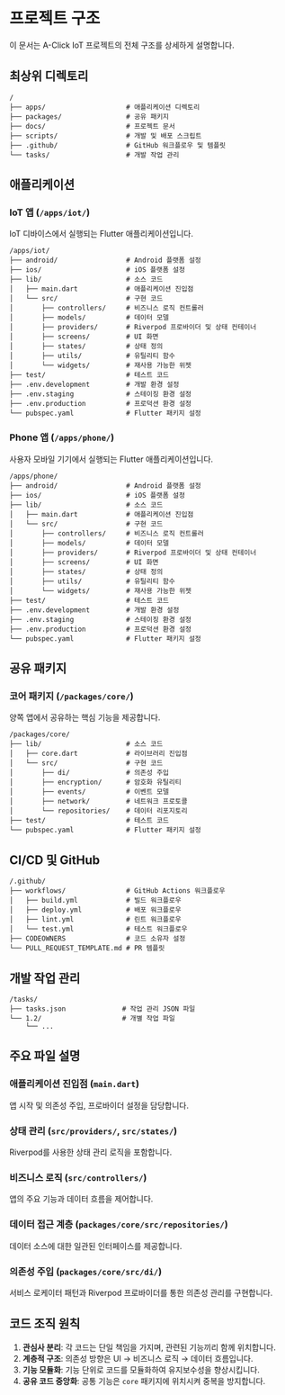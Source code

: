 # 프로젝트 구조

이 문서는 A-Click IoT 프로젝트의 전체 구조를 상세하게 설명합니다.

## 최상위 디렉토리

```
/
├── apps/                    # 애플리케이션 디렉토리
├── packages/                # 공유 패키지
├── docs/                    # 프로젝트 문서
├── scripts/                 # 개발 및 배포 스크립트
├── .github/                 # GitHub 워크플로우 및 템플릿
└── tasks/                   # 개발 작업 관리
```

## 애플리케이션

### IoT 앱 (`/apps/iot/`)

IoT 디바이스에서 실행되는 Flutter 애플리케이션입니다.

```
/apps/iot/
├── android/                 # Android 플랫폼 설정
├── ios/                     # iOS 플랫폼 설정
├── lib/                     # 소스 코드
│   ├── main.dart            # 애플리케이션 진입점
│   └── src/                 # 구현 코드
│       ├── controllers/     # 비즈니스 로직 컨트롤러
│       ├── models/          # 데이터 모델
│       ├── providers/       # Riverpod 프로바이더 및 상태 컨테이너
│       ├── screens/         # UI 화면
│       ├── states/          # 상태 정의
│       ├── utils/           # 유틸리티 함수
│       └── widgets/         # 재사용 가능한 위젯
├── test/                    # 테스트 코드
├── .env.development         # 개발 환경 설정
├── .env.staging             # 스테이징 환경 설정
├── .env.production          # 프로덕션 환경 설정
└── pubspec.yaml             # Flutter 패키지 설정
```

### Phone 앱 (`/apps/phone/`)

사용자 모바일 기기에서 실행되는 Flutter 애플리케이션입니다.

```
/apps/phone/
├── android/                 # Android 플랫폼 설정
├── ios/                     # iOS 플랫폼 설정
├── lib/                     # 소스 코드
│   ├── main.dart            # 애플리케이션 진입점
│   └── src/                 # 구현 코드
│       ├── controllers/     # 비즈니스 로직 컨트롤러
│       ├── models/          # 데이터 모델
│       ├── providers/       # Riverpod 프로바이더 및 상태 컨테이너
│       ├── screens/         # UI 화면
│       ├── states/          # 상태 정의
│       ├── utils/           # 유틸리티 함수
│       └── widgets/         # 재사용 가능한 위젯
├── test/                    # 테스트 코드
├── .env.development         # 개발 환경 설정
├── .env.staging             # 스테이징 환경 설정
├── .env.production          # 프로덕션 환경 설정
└── pubspec.yaml             # Flutter 패키지 설정
```

## 공유 패키지

### 코어 패키지 (`/packages/core/`)

양쪽 앱에서 공유하는 핵심 기능을 제공합니다.

```
/packages/core/
├── lib/                     # 소스 코드
│   ├── core.dart            # 라이브러리 진입점
│   └── src/                 # 구현 코드
│       ├── di/              # 의존성 주입
│       ├── encryption/      # 암호화 유틸리티
│       ├── events/          # 이벤트 모델
│       ├── network/         # 네트워크 프로토콜
│       └── repositories/    # 데이터 리포지토리
├── test/                    # 테스트 코드
└── pubspec.yaml             # Flutter 패키지 설정
```

## CI/CD 및 GitHub

```
/.github/
├── workflows/               # GitHub Actions 워크플로우
│   ├── build.yml            # 빌드 워크플로우
│   ├── deploy.yml           # 배포 워크플로우
│   ├── lint.yml             # 린트 워크플로우
│   └── test.yml             # 테스트 워크플로우
├── CODEOWNERS               # 코드 소유자 설정
└── PULL_REQUEST_TEMPLATE.md # PR 템플릿
```

## 개발 작업 관리

```
/tasks/
├── tasks.json              # 작업 관리 JSON 파일
└── 1.2/                    # 개별 작업 파일
    └── ...
```

## 주요 파일 설명

### 애플리케이션 진입점 (`main.dart`)

앱 시작 및 의존성 주입, 프로바이더 설정을 담당합니다.

### 상태 관리 (`src/providers/`, `src/states/`)

Riverpod를 사용한 상태 관리 로직을 포함합니다.

### 비즈니스 로직 (`src/controllers/`)

앱의 주요 기능과 데이터 흐름을 제어합니다.

### 데이터 접근 계층 (`packages/core/src/repositories/`)

데이터 소스에 대한 일관된 인터페이스를 제공합니다.

### 의존성 주입 (`packages/core/src/di/`)

서비스 로케이터 패턴과 Riverpod 프로바이더를 통한 의존성 관리를 구현합니다.

## 코드 조직 원칙

1. **관심사 분리**: 각 코드는 단일 책임을 가지며, 관련된 기능끼리 함께 위치합니다.
2. **계층적 구조**: 의존성 방향은 UI → 비즈니스 로직 → 데이터 흐름입니다.
3. **기능 모듈화**: 기능 단위로 코드를 모듈화하여 유지보수성을 향상시킵니다.
4. **공유 코드 중앙화**: 공통 기능은 `core` 패키지에 위치시켜 중복을 방지합니다.
